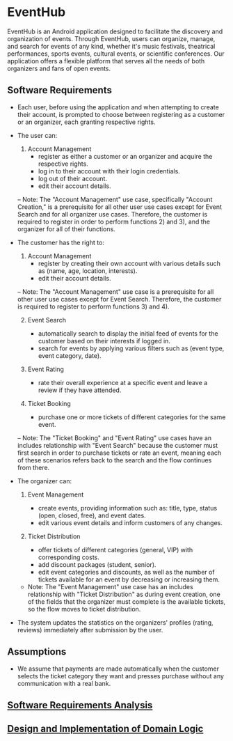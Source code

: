 # EventHub
EventHub is an Android application designed to facilitate the discovery and organization of events. Through EventHub, users can organize, manage, and search for events of any kind, whether it's music festivals, theatrical performances, sports events, cultural events, or scientific conferences. Our application offers a flexible platform that serves all the needs of both organizers and fans of open events.

## Software Requirements
* Each user, before using the application and when attempting to create their account, is prompted to choose between registering as a customer or an organizer, each granting respective rights.
  
* The user can:
  1) Account Management
     * register as either a customer or an organizer and acquire the respective rights.
     * log in to their account with their login credentials.
     * log out of their account.
     * edit their account details.
  
   – Note: The "Account Management" use case, specifically "Account Creation," is a prerequisite for all other user use cases except for Event Search and for all organizer use cases. Therefore, the customer is required to register in order to perform functions 2) and 3), and the organizer for all of their functions.

* The customer has the right to:
  1) Account Management
     * register by creating their own account with various details such as (name, age, location, interests).
     * edit their account details.
  
  – Note: The "Account Management" use case is a prerequisite for all other user use cases except for Event Search. Therefore, the customer is required to register to perform functions 3) and 4).

  2) Event Search
     * automatically search to display the initial feed of events for the customer based on their interests if logged in.
     * search for events by applying various filters such as (event type, event category, date).
  
  3) Event Rating 
     * rate their overall experience at a specific event and leave a review if they have attended.
  
  4) Ticket Booking
     * purchase one or more tickets of different categories for the same event.
  
   – Note: The "Ticket Booking" and "Event Rating" use cases have an includes relationship with "Event Search" because the customer must first search in order to purchase tickets or rate an event, meaning each of these scenarios refers back to the search and the flow continues from there.

* The organizer can:
  1) Event Management
     * create events, providing information such as: title, type, status (open, closed, free), and event dates.
     * edit various event details and inform customers of any changes.
  
  2) Ticket Distribution
     * offer tickets of different categories (general, VIP) with corresponding costs.
     * add discount packages (student, senior).
     * edit event categories and discounts, as well as the number of tickets available for an event by decreasing or increasing them.
  
  - Note: The "Event Management" use case has an includes relationship with "Ticket Distribution" as during event creation, one of the fields that the organizer must complete is the available tickets, so the flow moves to ticket distribution.

* The system updates the statistics on the organizers' profiles (rating, reviews) immediately after submission by the user.

## Assumptions
* We assume that payments are made automatically when the customer selects the ticket category they want and presses purchase without any communication with a real bank.

## [Software Requirements Analysis](software-requirements.md)

## [Design and Implementation of Domain Logic](domain-design.md)
